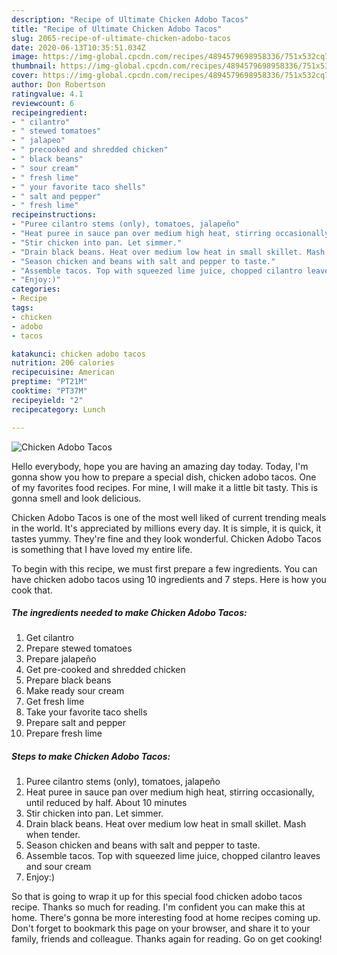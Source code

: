 ```yaml
---
description: "Recipe of Ultimate Chicken Adobo Tacos"
title: "Recipe of Ultimate Chicken Adobo Tacos"
slug: 2065-recipe-of-ultimate-chicken-adobo-tacos
date: 2020-06-13T10:35:51.034Z
image: https://img-global.cpcdn.com/recipes/4894579698958336/751x532cq70/chicken-adobo-tacos-recipe-main-photo.jpg
thumbnail: https://img-global.cpcdn.com/recipes/4894579698958336/751x532cq70/chicken-adobo-tacos-recipe-main-photo.jpg
cover: https://img-global.cpcdn.com/recipes/4894579698958336/751x532cq70/chicken-adobo-tacos-recipe-main-photo.jpg
author: Don Robertson
ratingvalue: 4.1
reviewcount: 6
recipeingredient:
- " cilantro"
- " stewed tomatoes"
- " jalapeo"
- " precooked and shredded chicken"
- " black beans"
- " sour cream"
- " fresh lime"
- " your favorite taco shells"
- " salt and pepper"
- " fresh lime"
recipeinstructions:
- "Puree cilantro stems (only), tomatoes, jalapeño"
- "Heat puree in sauce pan over medium high heat, stirring occasionally, until reduced by half. About 10 minutes"
- "Stir chicken into pan. Let simmer."
- "Drain black beans. Heat over medium low heat in small skillet. Mash when tender."
- "Season chicken and beans with salt and pepper to taste."
- "Assemble tacos. Top with squeezed lime juice, chopped cilantro leaves and sour cream"
- "Enjoy:)"
categories:
- Recipe
tags:
- chicken
- adobo
- tacos

katakunci: chicken adobo tacos 
nutrition: 206 calories
recipecuisine: American
preptime: "PT21M"
cooktime: "PT37M"
recipeyield: "2"
recipecategory: Lunch

---
```



![Chicken Adobo Tacos](https://img-global.cpcdn.com/recipes/4894579698958336/751x532cq70/chicken-adobo-tacos-recipe-main-photo.jpg)

Hello everybody, hope you are having an amazing day today. Today, I'm gonna show you how to prepare a special dish, chicken adobo tacos. One of my favorites food recipes. For mine, I will make it a little bit tasty. This is gonna smell and look delicious.

Chicken Adobo Tacos is one of the most well liked of current trending meals in the world. It's appreciated by millions every day. It is simple, it is quick, it tastes yummy. They're fine and they look wonderful. Chicken Adobo Tacos is something that I have loved my entire life.




To begin with this recipe, we must first prepare a few ingredients. You can have chicken adobo tacos using 10 ingredients and 7 steps. Here is how you cook that.

<!--inarticleads1-->

##### The ingredients needed to make Chicken Adobo Tacos:

1. Get  cilantro
1. Prepare  stewed tomatoes
1. Prepare  jalapeño
1. Get  pre-cooked and shredded chicken
1. Prepare  black beans
1. Make ready  sour cream
1. Get  fresh lime
1. Take  your favorite taco shells
1. Prepare  salt and pepper
1. Prepare  fresh lime




<!--inarticleads2-->

##### Steps to make Chicken Adobo Tacos:

1. Puree cilantro stems (only), tomatoes, jalapeño
1. Heat puree in sauce pan over medium high heat, stirring occasionally, until reduced by half. About 10 minutes
1. Stir chicken into pan. Let simmer.
1. Drain black beans. Heat over medium low heat in small skillet. Mash when tender.
1. Season chicken and beans with salt and pepper to taste.
1. Assemble tacos. Top with squeezed lime juice, chopped cilantro leaves and sour cream
1. Enjoy:)




So that is going to wrap it up for this special food chicken adobo tacos recipe. Thanks so much for reading. I'm confident you can make this at home. There's gonna be more interesting food at home recipes coming up. Don't forget to bookmark this page on your browser, and share it to your family, friends and colleague. Thanks again for reading. Go on get cooking!
